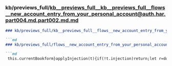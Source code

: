 ### kb/previews_full/kb__previews_full__kb__previews_full__flows__new_account_entry_from_your_personal_account@auth.har.part004.md.part002.md.md

```md
### kb/previews_full/kb__previews_full__flows__new_account_entry_from_your_personal_account@auth.har.part004.md.part002.md

```md
### kb/previews_full/flows__new_account_entry_from_your_personal_account@auth.har.part004.md (part 002)

```md
 this.currentBookform}applyInjection(t){if(!t.injection)return;let r=document.creat
```

```

```

```
